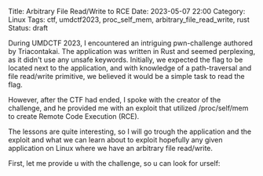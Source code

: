 Title: Arbitrary File Read/Write to RCE
Date: 2023-05-07 22:00
Category: Linux
Tags: ctf, umdctf2023, proc_self_mem, arbitrary_file_read_write, rust
Status: draft

During UMDCTF 2023, I encountered an intriguing pwn-challenge authored by Triacontakai. The application was written in Rust and seemed perplexing, as it didn't use any unsafe keywords. Initially, we expected the flag to be located next to the application, and with knowledge of a path-traversal and file read/write primitive, we believed it would be a simple task to read the flag.

However, after the CTF had ended, I spoke with the creator of the challenge, and he provided me with an exploit that utilized /proc/self/mem to create Remote Code Execution (RCE).

The lessons are quite interesting, so I will go trough the application and the exploit and what we can learn about to exploit hopefully any given application on Linux where we have an arbitrary file read/write.

First, let me provide u with the challenge, so u can look for urself:


